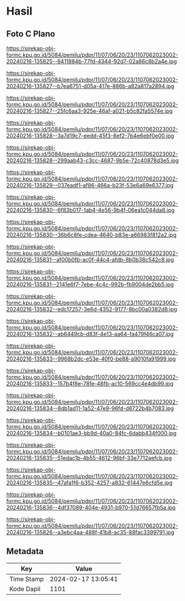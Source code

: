 # Hasil

## Foto C Plano

https://sirekap-obj-formc.kpu.go.id/5084/pemilu/pdpr/11/07/06/20/23/1107062023002-20240216-135825--8411884b-77fd-4344-92d7-02a86c8b2a4e.jpg

https://sirekap-obj-formc.kpu.go.id/5084/pemilu/pdpr/11/07/06/20/23/1107062023002-20240216-135827--b7ea6751-d05a-417e-886b-a82a817a2894.jpg

https://sirekap-obj-formc.kpu.go.id/5084/pemilu/pdpr/11/07/06/20/23/1107062023002-20240216-135827--25fc6aa3-925e-46af-a021-b5c82fa5574e.jpg

https://sirekap-obj-formc.kpu.go.id/5084/pemilu/pdpr/11/07/06/20/23/1107062023002-20240216-135828--3a7d19c7-eedd-45f3-8ef2-7b4e6ebf0e00.jpg

https://sirekap-obj-formc.kpu.go.id/5084/pemilu/pdpr/11/07/06/20/23/1107062023002-20240216-135828--299aab43-c3cc-4687-9b5e-72c40878d3e5.jpg

https://sirekap-obj-formc.kpu.go.id/5084/pemilu/pdpr/11/07/06/20/23/1107062023002-20240216-135829--037eadf1-af86-466a-b23f-53e6a69e6377.jpg

https://sirekap-obj-formc.kpu.go.id/5084/pemilu/pdpr/11/07/06/20/23/1107062023002-20240216-135830--6f83b017-1ab4-4e56-9b4f-06ea1c044da8.jpg

https://sirekap-obj-formc.kpu.go.id/5084/pemilu/pdpr/11/07/06/20/23/1107062023002-20240216-135830--36b6c8fe-cdea-4640-b83e-a66983f812a2.jpg

https://sirekap-obj-formc.kpu.go.id/5084/pemilu/pdpr/11/07/06/20/23/1107062023002-20240216-135831--af00b0fb-ac0f-44c4-afdb-8b0b38c542c8.jpg

https://sirekap-obj-formc.kpu.go.id/5084/pemilu/pdpr/11/07/06/20/23/1107062023002-20240216-135831--2141e6f7-7ebe-4c4c-992b-fb9004de2bb5.jpg

https://sirekap-obj-formc.kpu.go.id/5084/pemilu/pdpr/11/07/06/20/23/1107062023002-20240216-135832--edc17257-3e6d-4352-9177-8bc00a0382d8.jpg

https://sirekap-obj-formc.kpu.go.id/5084/pemilu/pdpr/11/07/06/20/23/1107062023002-20240216-135832--ab6449cb-d83f-4e13-aa64-fa479f46ca07.jpg

https://sirekap-obj-formc.kpu.go.id/5084/pemilu/pdpr/11/07/06/20/23/1107062023002-20240216-135833--9968b2dc-e53e-40f0-be88-a9010fa91999.jpg

https://sirekap-obj-formc.kpu.go.id/5084/pemilu/pdpr/11/07/06/20/23/1107062023002-20240216-135833--157b4f8e-78fe-48fb-ac10-569cc4e4db99.jpg

https://sirekap-obj-formc.kpu.go.id/5084/pemilu/pdpr/11/07/06/20/23/1107062023002-20240216-135834--8db1ad11-1a52-47e9-96fd-d6722b4b7083.jpg

https://sirekap-obj-formc.kpu.go.id/5084/pemilu/pdpr/11/07/06/20/23/1107062023002-20240216-135834--b0101ae3-bb9d-40a0-84fc-6dabb434f000.jpg

https://sirekap-obj-formc.kpu.go.id/5084/pemilu/pdpr/11/07/06/20/23/1107062023002-20240216-135835--51edac1b-4b55-4612-96bf-33e7712aefcb.jpg

https://sirekap-obj-formc.kpu.go.id/5084/pemilu/pdpr/11/07/06/20/23/1107062023002-20240216-135835--47afa1f6-b352-4257-a832-61447e6cfd5e.jpg

https://sirekap-obj-formc.kpu.go.id/5084/pemilu/pdpr/11/07/06/20/23/1107062023002-20240216-135836--4df37089-404e-4931-b970-51d76657fb5a.jpg

https://sirekap-obj-formc.kpu.go.id/5084/pemilu/pdpr/11/07/06/20/23/1107062023002-20240216-135826--a3ebc4aa-488f-41b8-ac35-88fac3399791.jpg


## Metadata

| Key        | Value               |
| ---------- | ------------------- |
| Time Stamp | 2024-02-17 13:05:41 |
| Kode Dapil | 1101                |



